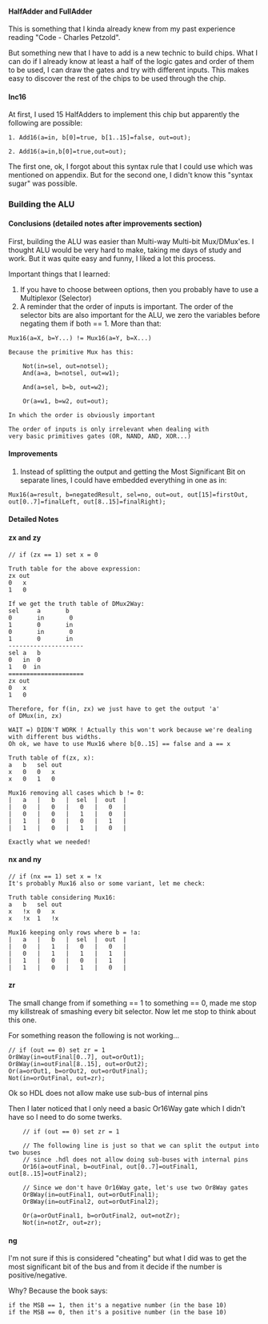 #### HalfAdder and FullAdder
This is something that I kinda already knew from my past experience reading "Code - Charles Petzold".

But something new that I have to add is a new technic to build chips. What I can do if I already know
at least a half of the logic gates and order of them to be used, I can draw the gates and try with different
inputs. This makes easy to discover the rest of the chips to be used through the chip.

#### Inc16
At first, I used 15 HalfAdders to implement this chip but apparently the following are possible:

```
1. Add16(a=in, b[0]=true, b[1..15]=false, out=out);

2. Add16(a=in,b[0]=true,out=out);

```
The first one, ok, I forgot about this syntax rule that I could use which was mentioned on appendix. But for the second one,
I didn't know this "syntax sugar" was possible.

### Building the ALU

#### Conclusions (detailed notes after improvements section)
First, building the ALU was easier than Multi-way Multi-bit Mux/DMux'es. I thought ALU would be very hard to make, taking me days of study and work. But it was quite easy and funny, I liked a lot this process.

Important things that I learned:
1. If you have to choose between options, then you probably have to use a Multiplexor (Selector)
2. A reminder that the order of inputs is important. The order of the selector bits are also important for the ALU, we zero the variables before negating them if both == 1. More than that: 
```
Mux16(a=X, b=Y...) != Mux16(a=Y, b=X...)

Because the primitive Mux has this:

    Not(in=sel, out=notsel);
    And(a=a, b=notsel, out=w1);

    And(a=sel, b=b, out=w2);

    Or(a=w1, b=w2, out=out);

In which the order is obviously important

The order of inputs is only irrelevant when dealing with
very basic primitives gates (OR, NAND, AND, XOR...) 
```

#### Improvements
1. Instead of splitting the output and getting the Most Significant Bit on separate lines, I could have embedded everything in one as in:

```
Mux16(a=result, b=negatedResult, sel=no, out=out, out[15]=firstOut, out[0..7]=finalLeft, out[8..15]=finalRight);
```

#### Detailed Notes

#### zx and zy
```
// if (zx == 1) set x = 0

Truth table for the above expression:
zx out
0   x
1   0

If we get the truth table of DMux2Way:
sel     a       b
0       in       0
1       0       in
0       in       0
1       0       in
---------------------
sel a   b
0   in  0
1   0  in
=====================
zx out
0   x
1   0

Therefore, for f(in, zx) we just have to get the output 'a'
of DMux(in, zx)

WAIT =) DIDN'T WORK ! Actually this won't work because we're dealing with different bus widths.
Oh ok, we have to use Mux16 where b[0..15] == false and a == x

Truth table of f(zx, x):
a   b   sel out
x   0   0   x
x   0   1   0

Mux16 removing all cases which b != 0:
|   a   |   b   |  sel  |  out  |
|   0   |   0   |   0   |   0   |
|   0   |   0   |   1   |   0   |
|   1   |   0   |   0   |   1   |
|   1   |   0   |   1   |   0   |

Exactly what we needed!
```

#### nx and ny
```
// if (nx == 1) set x = !x
It's probably Mux16 also or some variant, let me check:

Truth table considering Mux16:
a   b   sel out
x   !x  0   x
x   !x  1   !x

Mux16 keeping only rows where b = !a:
|   a   |   b   |  sel  |  out  |
|   0   |   1   |   0   |   0   |
|   0   |   1   |   1   |   1   |
|   1   |   0   |   0   |   1   |
|   1   |   0   |   1   |   0   |
```

#### zr
The small change from if something == 1 to something == 0, made me stop my killstreak
of smashing every bit selector. Now let me stop to think about this one.

For something reason the following is not working...
```
// if (out == 0) set zr = 1
Or8Way(in=outFinal[0..7], out=orOut1);
Or8Way(in=outFinal[8..15], out=orOut2);
Or(a=orOut1, b=orOut2, out=orOutFinal);
Not(in=orOutFinal, out=zr);
```
Ok so HDL does not allow make use sub-bus of internal pins

Then I later noticed that I only need a basic Or16Way gate which I didn't have so I need
to do some twerks.
```
    // if (out == 0) set zr = 1

    // The following line is just so that we can split the output into two buses
    // since .hdl does not allow doing sub-buses with internal pins
    Or16(a=outFinal, b=outFinal, out[0..7]=outFinal1, out[8..15]=outFinal2);

    // Since we don't have Or16Way gate, let's use two Or8Way gates
    Or8Way(in=outFinal1, out=orOutFinal1);
    Or8Way(in=outFinal2, out=orOutFinal2);

    Or(a=orOutFinal1, b=orOutFinal2, out=notZr);
    Not(in=notZr, out=zr);
```

#### ng

I'm not sure if this is considered "cheating" but what I did was to get the
most significant bit of the bus and from it decide if the number is positive/negative.

Why? Because the book says:
```
if the MSB == 1, then it's a negative number (in the base 10)
if the MSB == 0, then it's a positive number (in the base 10)
```
